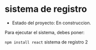 <h1>sistema de registro</h1>

- Estado del proyecto: En construccion.

Para ejecutar el sistema, debes poner:

```npm install react```
sistema de registro 2 

